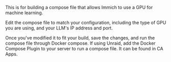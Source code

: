 This is for building a compose file that allows Immich to use a GPU for machine learning.

Edit the compose file to match your configuration, including the type of GPU you are using, and your LLM's IP address and port.

Once you've modified it to fit your build, save the changes, and run the compose file through Docker compose.
If using Unraid, add the Docker Compose Plugin to your server to run a compose file.  It can be found in CA Apps.